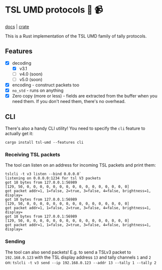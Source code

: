 # TSL UMD protocols 🦀 📹
[docs](https://docs.rs/tsl-umd) | [crate](https://crates.io/crates/tsl-umd)

This is a Rust implementation of the TSL UMD family of tally protocols.

## Features
- [x] decoding
  - [x] v3.1
  - [ ] v4.0 (soon)
  - [ ] v5.0 (soon)
- [x] encoding - construct packets too
- [x] `no_std` - runs on anything
- [x] Zero copy (more or less) - fields are extracted from the buffer when you need them.
  If you don't need them, there's no overhead.

## CLI
There's also a handy CLI utility! You need to specify the `cli` feature to actually get it:

`cargo install tsl-umd --features cli`

### Receiving TSL packets
The tool can listen on an address for incoming TSL packets and print them:
```
tslcli -t v3 listen --bind 0.0.0.0`
listening on 0.0.0.0:1234 for tsl V3 packets
got 18 bytes from 127.0.0.1:56989
[129, 50, 0, 0, 0, 0, 0, 0, 0, 0, 0, 0, 0, 0, 0, 0, 0, 0]
got packet addr=1, 1=false, 2=true, 3=false, 4=false, brightness=1, display=
got 18 bytes from 127.0.0.1:56989
[129, 50, 0, 0, 0, 0, 0, 0, 0, 0, 0, 0, 0, 0, 0, 0, 0, 0]
got packet addr=1, 1=false, 2=true, 3=false, 4=false, brightness=1, display=
got 18 bytes from 127.0.0.1:56989
[129, 50, 0, 0, 0, 0, 0, 0, 0, 0, 0, 0, 0, 0, 0, 0, 0, 0]
got packet addr=1, 1=false, 2=true, 3=false, 4=false, brightness=1, display=
```

### Sending
The tool can also send packets! E.g. to send a TSLv3 packet to `192.168.0.123` with the TSL
display address `13` and tally channels `1` and `2` on:
`tslcli -t v3 send --ip 192.168.0.123 --addr 13 --tally 1 --tally 2`
